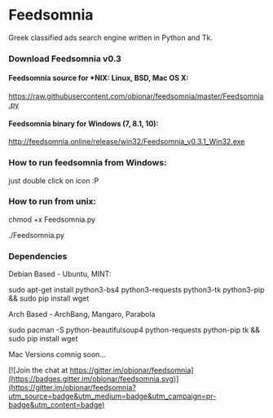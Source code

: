 # Feedsomnia

Greek classified ads search engine written in Python and Tk.

### Download Feedsomnia v0.3

#### Feedsomnia source for *NIX: Linux, BSD, Mac OS X:
https://raw.githubusercontent.com/obionar/feedsomnia/master/Feedsomnia.py

#### Feedsomnia binary for Windows (7, 8.1, 10):
http://feedsomnia.online/release/win32/Feedsomnia_v0.3.1_Win32.exe

### How to run feedsomnia from Windows:
just double click on icon :P

### How to run from unix:
chmod +x Feedsomnia.py

./Feedsomnia.py

### Dependencies 
Debian Based - Ubuntu, MINT:

sudo apt-get install python3-bs4 python3-requests python3-tk python3-pip && sudo pip install wget

Arch Based - ArchBang, Mangaro, Parabola

sudo pacman -S python-beautifulsoup4 python-requests python-pip tk && sudo pip install wget


Mac Versions comnig soon...



[![Join the chat at https://gitter.im/obionar/feedsomnia](https://badges.gitter.im/obionar/feedsomnia.svg)](https://gitter.im/obionar/feedsomnia?utm_source=badge&utm_medium=badge&utm_campaign=pr-badge&utm_content=badge)
